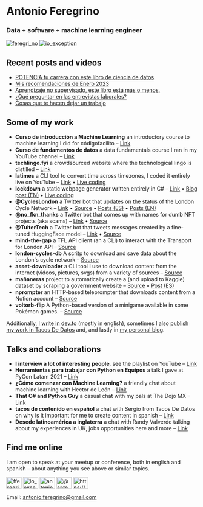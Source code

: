 
# Antonio Feregrino
 ### Data + software + machine learning engineer

<p>
  <a href="https://twitter.com/io_exception" target="blank">
    <img src="https://img.shields.io/twitter/follow/feregri_no?logo=twitter&style=for-the-badge" alt="feregri_no" />
  </a>
  <a href="https://www.youtube.com/channel/UC8KCb358oioQMcJ5pUfs8UQ" target="blank">
    <img src="https://img.shields.io/youtube/channel/subscribers/UC8KCb358oioQMcJ5pUfs8UQ?logo=youtube&style=for-the-badge" alt="io_exception" />
  </a>
</p>

## Recent posts and videos

<!-- BLOG-POST-LIST:START -->
- [POTENCIA tu carrera con este libro de ciencia de datos](https://www.youtube.com/watch?v=49aZfxQep20)
- [Mis recomendaciones de Enero 2023](https://www.youtube.com/watch?v=U-5hkBPPx_I)
- [Aprendizaje no supervisado, este libro está más o menos.](https://www.youtube.com/watch?v=vKTU-QhestQ)
- [¿Qué preguntar en las entrevistas laborales?](https://www.youtube.com/watch?v=pGdWBiO6wiw)
- [Cosas que te hacen dejar un trabajo](https://www.youtube.com/watch?v=0kNkLZo28UU)
<!-- BLOG-POST-LIST:END -->

## Some of my work

 - **Curso de introducción a Machine Learning** an introductory course to machine learning I did for códigofacilito – [Link](https://codigofacilito.com/cursos/ml-introduccion)
 - **Curso de fundamentos de datos** a data fundamentals course I ran in my YouTube channel – [Link](https://www.youtube.com/playlist?list=PL6cBnnS2SIgrIUumF2WDTDIiH_lODkLGq)
 - **techlingo.fyi** a crowdsourced website where the technological lingo is distilled – [Link](https://github.com/fferegrino/techlingo.fyi)
 - **latimes** a CLI tool to convert time across timezones, I coded it entirely live on YouTube – [Link](https://github.com/thatcsharpguy/latimes) • [Live coding](https://www.youtube.com/playlist?list=PL6cBnnS2SIgr6u1_qau_d3JAC0mI98uqd)
 - **lockdown** a static webpage generator written entirely in C# – [Link](https://github.com/lockdownblog/lockdown) • [Blog post (EN)](http://thatcsharpguy.com/post/creating-a-dotnet-tool-part-1) • [Live coding](https://www.youtube.com/playlist?list=PL6cBnnS2SIgqSr7rI6wprQ8GSmNobkYIH)
 - **@CyclesLondon** a Twitter bot that updates on the status of the London Cycle Network – [Link](https://twitter.com/CyclesLondon) • [Source](https://github.com/fferegrino/tweeting-cycles-lambda) • [Posts (ES)](https://feregri.no/lambda-tweet-parte-1-github-aws-twitter/) • [Posts (EN)](https://dev.to/fferegrino/configuring-twitter-aws-and-github-tweeting-from-a-lambda-4956)
 - **@no_fkn_thanks** a Twitter bot that comes up with names for dumb NFT projects (aka scams) – [Link](https://twitter.com/no_fkn_thanks) • [Source](https://github.com/fferegrino/not-fkn-thanks)
 - **@TuiterTech** a Twitter bot that tweets messages created by a fine-tuned HuggingFace model – [Link](https://twitter.com/TuiterTech) • [Source](https://github.com/fferegrino/tuiterx)
 - **mind-the-gap** a TFL API client (an a CLI) to interact with the Transport for London API – [Source](https://gitlab.com/fferegrino/mind-the-gap)
 - **london-cycles-db** A scritp to download and save data about the London's cycle network – [Source](https://github.com/fferegrino/london-cycles-db)
 - **asset-downloader** a CLI tool I use to download content from the internet (videos, pictures, svgs) from a variety of sources – [Source](https://gitlab.com/thatcsharpguy/streaming/video/editing-pal)
 - **mañaneras** project to automatically create a (and upload to Kaggle) dataset by scraping a government website – [Source](https://github.com/fferegrino/mananeras) • [Post (ES)](https://feregri.no/haciendo-web-scraping-desde-gitlab-es)
 - **nprompter** an HTTP-based teleprompter that downloads content from a Notion account – [Source](https://gitlab.com/fferegrino/notion-scripting)
 - **voltorb-flip** A Python-based version of a minigame available in some Pokémon games. – [Source](https://github.com/fferegrino/voltorb-flip)

Additionally, [I write in dev.to](https://dev.to/fferegrino) (mostly in english), sometimes I also [publish my work in Tacos De Datos](https://www.tacosdedatos.com/ioexception) and, and lastly in [my personal blog](https://feregri.no/).

## Talks and collaborations

 - **I interview a lot of interesting people**, see the playlist on YouTube – [Link](https://youtube.com/playlist?list=PL6cBnnS2SIgqgBNZtcNSbQCtu0imAypEz)
 - **Herramientas para trabajar con Python en Equipos** a talk I gave at PyCon Latam 2021 – [Link](https://www.youtube.com/watch?v=Btfx9kAE404)
 - **¿Cómo comenzar con Machine Learning?** a friendly chat about machine learning with Hector de León – [Link](https://www.youtube.com/watch?v=ofOj7Ox6dgo)
 - **That C# and Python Guy** a casual chat with my pals at The Dojo MX – [Link](https://www.youtube.com/watch?v=LSxeTes48-g)
 - **tacos de contenido en español** a chat with Sergio from Tacos De Datos on why is it important for me to create content in spanish – [Link](https://podcasts.google.com/feed/aHR0cHM6Ly9hbmNob3IuZm0vcy9kYjM5ZDM4L3BvZGNhc3QvcnNz/episode/MzMwMTU5NWQtMDU3ZS00Y2I1LTk4ZDMtM2FjNTQyYzdjZGFi)
 - **Desede latinoamérica a inglaterra** a chat with Randy Valverde talking about my experiences in UK, jobs opportunities here and more – [Link](https://www.youtube.com/watch?v=jx90ZAfu2-U)

## Find me online

I am open to speak at your meetup or conference, both in english and spanish – about anything you see above or similar topics.

<p align="left">
<a href="https://dev.to/fferegrino" target="blank"><img align="center" src="https://cdn.jsdelivr.net/npm/simple-icons@3.0.1/icons/dev-dot-to.svg" alt="fferegrino" height="30" width="40" /></a>
<a href="https://twitter.com/io_exception" target="blank"><img align="center" src="https://raw.githubusercontent.com/rahuldkjain/github-profile-readme-generator/master/src/images/icons/Social/twitter.svg" alt="io_exception" height="30" width="40" /></a>
<a href="https://linkedin.com/in/antonioferegrino" target="blank"><img align="center" src="https://raw.githubusercontent.com/rahuldkjain/github-profile-readme-generator/master/src/images/icons/Social/linked-in-alt.svg" alt="antonioferegrino" height="30" width="40" /></a>
<a href="https://medium.com/@antonio.feregrino" target="blank"><img align="center" src="https://raw.githubusercontent.com/rahuldkjain/github-profile-readme-generator/master/src/images/icons/Social/medium.svg" alt="@antonio.feregrino" height="30" width="40" /></a>
<a href="https://www.youtube.com/thatcsharpguy" target="blank"><img align="center" src="https://raw.githubusercontent.com/rahuldkjain/github-profile-readme-generator/master/src/images/icons/Social/youtube.svg" alt="https://youtube.com/thatcsharpguy" height="30" width="40" /></a>
</p>

Email: antonio.feregrino@gmail.com

